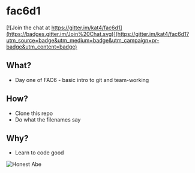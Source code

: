 # fac6d1

[![Join the chat at https://gitter.im/kat4/fac6d1](https://badges.gitter.im/Join%20Chat.svg)](https://gitter.im/kat4/fac6d1?utm_source=badge&utm_medium=badge&utm_campaign=pr-badge&utm_content=badge)

## What?  
* Day one of FAC6 - basic intro to git and team-working

## How?
* Clone this repo  
* Do what the filenames say  

## Why?
* Learn to code good

  
  
![Honest Abe](http://i.imgur.com/KbV6JeX.png?utm_source=Mr%20Hyde&utm_medium=email&utm_campaign=6150746_MH%20140915&dm_i=25MP,3NTY2,GCG4Y8,D6C4H,1)
